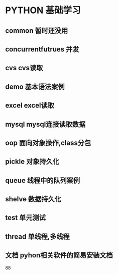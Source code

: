 # PYTHON 基础学习
## common 暂时还没用
## concurrentfutrues 并发
## cvs cvs读取
## demo 基本语法案例
## excel excel读取
## mysql mysql连接读取数据
## oop 面向对象操作,class分包
## pickle 对象持久化
## queue 线程中的队列案例
## shelve 数据持久化
## test 单元测试
## thread 单线程,多线程
## 文档 pyhon相关软件的简易安装文档
88